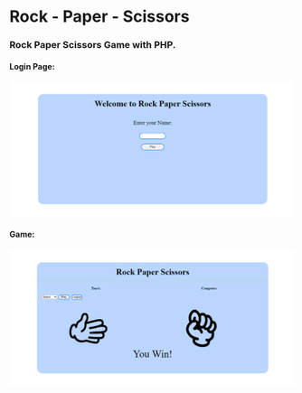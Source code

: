 # Rock - Paper - Scissors

### Rock Paper Scissors Game with PHP.

#### Login Page:
![](/images/page1.png)

#### Game:
![](/images/page2.png)
